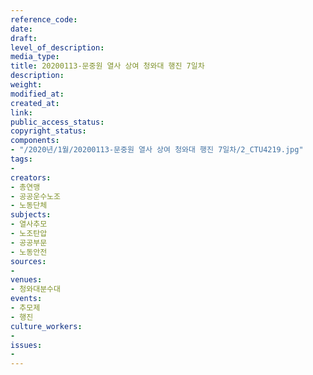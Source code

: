 ```yaml
---
reference_code: 
date: 
draft: 
level_of_description: 
media_type: 
title: 20200113-문중원 열사 상여 청와대 행진 7일차
description: 
weight: 
modified_at: 
created_at: 
link: 
public_access_status: 
copyright_status: 
components:
- "/2020년/1월/20200113-문중원 열사 상여 청와대 행진 7일차/2_CTU4219.jpg"
tags:
- 
creators:
- 총연맹
- 공공운수노조
- 노동단체
subjects:
- 열사추모
- 노조탄압
- 공공부문
- 노동안전
sources:
- 
venues:
- 청와대분수대
events:
- 추모제
- 행진
culture_workers:
- 
issues:
- 
---
```

